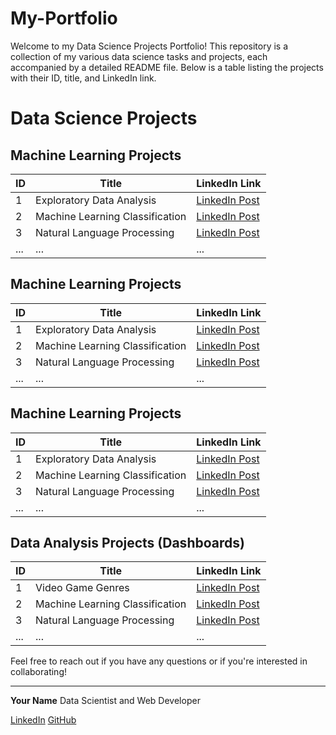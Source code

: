 # My-Portfolio
Welcome to my Data Science Projects Portfolio! This repository is a collection of my various data science tasks and projects, each accompanied by a detailed README file. Below is a table listing the projects with their ID, title, and LinkedIn link.

# Data Science Projects

## Machine Learning Projects

| ID  | Title                                  | LinkedIn Link |
| --- | -------------------------------------- | ------------- |
| 1   | Exploratory Data Analysis              | [LinkedIn Post](https://www.linkedin.com/posts/your-linkedin-profile/exploratorydataanalysis-datascience-datavisualization-activity1234567890/) |
| 2   | Machine Learning Classification        | [LinkedIn Post](https://www.linkedin.com/posts/your-linkedin-profile/machinelearning-datascience-classification-activity1234567890/) |
| 3   | Natural Language Processing            | [LinkedIn Post](https://www.linkedin.com/posts/your-linkedin-profile/naturallanguageprocessing-datascience-nlp-activity1234567890/) |
| ... | ...                                    | ...           |



## Machine Learning Projects

| ID  | Title                                  | LinkedIn Link |
| --- | -------------------------------------- | ------------- |
| 1   | Exploratory Data Analysis              | [LinkedIn Post](https://www.linkedin.com/posts/your-linkedin-profile/exploratorydataanalysis-datascience-datavisualization-activity1234567890/) |
| 2   | Machine Learning Classification        | [LinkedIn Post](https://www.linkedin.com/posts/your-linkedin-profile/machinelearning-datascience-classification-activity1234567890/) |
| 3   | Natural Language Processing            | [LinkedIn Post](https://www.linkedin.com/posts/your-linkedin-profile/naturallanguageprocessing-datascience-nlp-activity1234567890/) |
| ... | ...                                    | ...           |


## Machine Learning Projects

| ID  | Title                                  | LinkedIn Link |
| --- | -------------------------------------- | ------------- |
| 1   | Exploratory Data Analysis              | [LinkedIn Post](https://www.linkedin.com/posts/your-linkedin-profile/exploratorydataanalysis-datascience-datavisualization-activity1234567890/) |
| 2   | Machine Learning Classification        | [LinkedIn Post](https://www.linkedin.com/posts/your-linkedin-profile/machinelearning-datascience-classification-activity1234567890/) |
| 3   | Natural Language Processing            | [LinkedIn Post](https://www.linkedin.com/posts/your-linkedin-profile/naturallanguageprocessing-datascience-nlp-activity1234567890/) |
| ... | ...                                    | ...           |


## Data Analysis Projects (Dashboards)

| ID  | Title                                  | LinkedIn Link |
| --- | -------------------------------------- | ------------- |
| 1   | Video Game Genres                      | [LinkedIn Post](https://www.linkedin.com/posts/abdelrahman-eldaba-739805192_videogames-sales-dashboard-activity-7034800497316311040-bYmR/) |
| 2   | Machine Learning Classification        | [LinkedIn Post](https://www.linkedin.com/posts/your-linkedin-profile/machinelearning-datascience-classification-activity1234567890/) |
| 3   | Natural Language Processing            | [LinkedIn Post](https://www.linkedin.com/posts/your-linkedin-profile/naturallanguageprocessing-datascience-nlp-activity1234567890/) |
| ... | ...                                    | ...           |


Feel free to reach out if you have any questions or if you're interested in collaborating!

---

**Your Name**
Data Scientist and Web Developer

[LinkedIn](https://www.linkedin.com/in/your-linkedin-profile/)
[GitHub](https://github.com/your-github-profile/)
